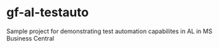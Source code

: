 # gf-al-testauto
Sample project for demonstrating test automation capabilites in AL in MS Business Central
